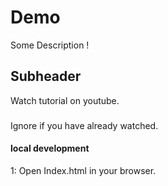 #   Demo

Some Description !

## Subheader

Watch tutorial on youtube.

###

Ignore if you have already watched.

#### local development

1: Open Index.html in your browser.
